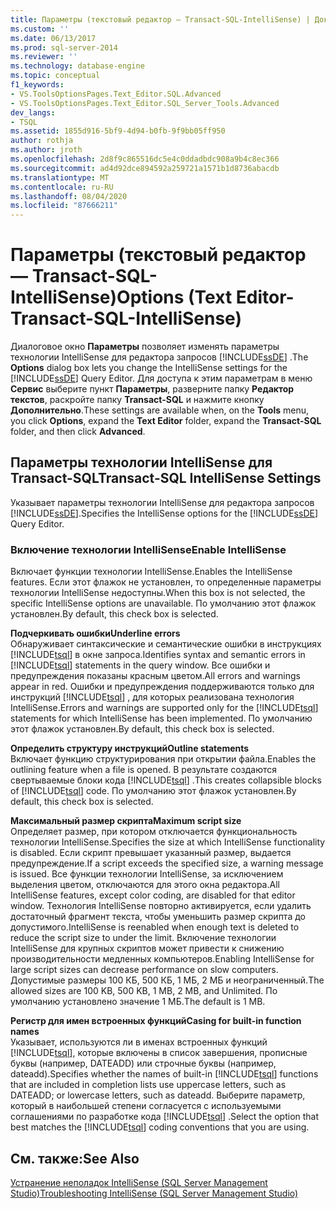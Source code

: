 ```yaml
---
title: Параметры (текстовый редактор — Transact-SQL-IntelliSense) | Документация Майкрософт
ms.custom: ''
ms.date: 06/13/2017
ms.prod: sql-server-2014
ms.reviewer: ''
ms.technology: database-engine
ms.topic: conceptual
f1_keywords:
- VS.ToolsOptionsPages.Text_Editor.SQL.Advanced
- VS.ToolsOptionsPages.Text_Editor.SQL_Server_Tools.Advanced
dev_langs:
- TSQL
ms.assetid: 1855d916-5bf9-4d94-b0fb-9f9bb05ff950
author: rothja
ms.author: jroth
ms.openlocfilehash: 2d8f9c865516dc5e4c0ddadbdc908a9b4c8ec366
ms.sourcegitcommit: ad4d92dce894592a259721a1571b1d8736abacdb
ms.translationtype: MT
ms.contentlocale: ru-RU
ms.lasthandoff: 08/04/2020
ms.locfileid: "87666211"
---
```

# <a name="options-text-editor-transact-sql-intellisense"></a><span data-ttu-id="4f169-102">Параметры (текстовый редактор — Transact-SQL-IntelliSense)</span><span class="sxs-lookup"><span data-stu-id="4f169-102">Options (Text Editor-Transact-SQL-IntelliSense)</span></span>
  <span data-ttu-id="4f169-103">Диалоговое окно **Параметры** позволяет изменять параметры технологии IntelliSense для редактора запросов [!INCLUDE[ssDE](../includes/ssde-md.md)] .</span><span class="sxs-lookup"><span data-stu-id="4f169-103">The **Options** dialog box lets you change the IntelliSense settings for the [!INCLUDE[ssDE](../includes/ssde-md.md)] Query Editor.</span></span> <span data-ttu-id="4f169-104">Для доступа к этим параметрам в меню **Сервис** выберите пункт **Параметры**, разверните папку **Редактор текстов**, раскройте папку **Transact-SQL** и нажмите кнопку **Дополнительно**.</span><span class="sxs-lookup"><span data-stu-id="4f169-104">These settings are available when, on the **Tools** menu, you click **Options**, expand the **Text Editor** folder, expand the **Transact-SQL** folder, and then click **Advanced**.</span></span>  
  
## <a name="transact-sql-intellisense-settings"></a><span data-ttu-id="4f169-105">Параметры технологии IntelliSense для Transact-SQL</span><span class="sxs-lookup"><span data-stu-id="4f169-105">Transact-SQL IntelliSense Settings</span></span>  
 <span data-ttu-id="4f169-106">Указывает параметры технологии IntelliSense для редактора запросов [!INCLUDE[ssDE](../includes/ssde-md.md)].</span><span class="sxs-lookup"><span data-stu-id="4f169-106">Specifies the IntelliSense options for the [!INCLUDE[ssDE](../includes/ssde-md.md)] Query Editor.</span></span>  
  
### <a name="enable-intellisense"></a><span data-ttu-id="4f169-107">Включение технологии IntelliSense</span><span class="sxs-lookup"><span data-stu-id="4f169-107">Enable IntelliSense</span></span>  
 <span data-ttu-id="4f169-108">Включает функции технологии IntelliSense.</span><span class="sxs-lookup"><span data-stu-id="4f169-108">Enables the IntelliSense features.</span></span> <span data-ttu-id="4f169-109">Если этот флажок не установлен, то определенные параметры технологии IntelliSense недоступны.</span><span class="sxs-lookup"><span data-stu-id="4f169-109">When this box is not selected, the specific IntelliSense options are unavailable.</span></span> <span data-ttu-id="4f169-110">По умолчанию этот флажок установлен.</span><span class="sxs-lookup"><span data-stu-id="4f169-110">By default, this check box is selected.</span></span>  
  
 <span data-ttu-id="4f169-111">**Подчеркивать ошибки**</span><span class="sxs-lookup"><span data-stu-id="4f169-111">**Underline errors**</span></span>  
 <span data-ttu-id="4f169-112">Обнаруживает синтаксические и семантические ошибки в инструкциях [!INCLUDE[tsql](../includes/tsql-md.md)] в окне запроса.</span><span class="sxs-lookup"><span data-stu-id="4f169-112">Identifies syntax and semantic errors in [!INCLUDE[tsql](../includes/tsql-md.md)] statements in the query window.</span></span> <span data-ttu-id="4f169-113">Все ошибки и предупреждения показаны красным цветом.</span><span class="sxs-lookup"><span data-stu-id="4f169-113">All errors and warnings appear in red.</span></span> <span data-ttu-id="4f169-114">Ошибки и предупреждения поддерживаются только для инструкций [!INCLUDE[tsql](../includes/tsql-md.md)] , для которых реализована технология IntelliSense.</span><span class="sxs-lookup"><span data-stu-id="4f169-114">Errors and warnings are supported only for the [!INCLUDE[tsql](../includes/tsql-md.md)] statements for which IntelliSense has been implemented.</span></span> <span data-ttu-id="4f169-115">По умолчанию этот флажок установлен.</span><span class="sxs-lookup"><span data-stu-id="4f169-115">By default, this check box is selected.</span></span>  
  
 <span data-ttu-id="4f169-116">**Определить структуру инструкций**</span><span class="sxs-lookup"><span data-stu-id="4f169-116">**Outline statements**</span></span>  
 <span data-ttu-id="4f169-117">Включает функцию структурирования при открытии файла.</span><span class="sxs-lookup"><span data-stu-id="4f169-117">Enables the outlining feature when a file is opened.</span></span> <span data-ttu-id="4f169-118">В результате создаются свертываемые блоки кода [!INCLUDE[tsql](../includes/tsql-md.md)] .</span><span class="sxs-lookup"><span data-stu-id="4f169-118">This creates collapsible blocks of [!INCLUDE[tsql](../includes/tsql-md.md)] code.</span></span> <span data-ttu-id="4f169-119">По умолчанию этот флажок установлен.</span><span class="sxs-lookup"><span data-stu-id="4f169-119">By default, this check box is selected.</span></span>  
  
 <span data-ttu-id="4f169-120">**Максимальный размер скрипта**</span><span class="sxs-lookup"><span data-stu-id="4f169-120">**Maximum script size**</span></span>  
 <span data-ttu-id="4f169-121">Определяет размер, при котором отключается функциональность технологии IntelliSense.</span><span class="sxs-lookup"><span data-stu-id="4f169-121">Specifies the size at which IntelliSense functionality is disabled.</span></span> <span data-ttu-id="4f169-122">Если скрипт превышает указанный размер, выдается предупреждение.</span><span class="sxs-lookup"><span data-stu-id="4f169-122">If a script exceeds the specified size, a warning message is issued.</span></span> <span data-ttu-id="4f169-123">Все функции технологии IntelliSense, за исключением выделения цветом, отключаются для этого окна редактора.</span><span class="sxs-lookup"><span data-stu-id="4f169-123">All IntelliSense features, except color coding, are disabled for that editor window.</span></span> <span data-ttu-id="4f169-124">Технология IntelliSense повторно активируется, если удалить достаточный фрагмент текста, чтобы уменьшить размер скрипта до допустимого.</span><span class="sxs-lookup"><span data-stu-id="4f169-124">IntelliSense is reenabled when enough text is deleted to reduce the script size to under the limit.</span></span> <span data-ttu-id="4f169-125">Включение технологии IntelliSense для крупных скриптов может привести к снижению производительности медленных компьютеров.</span><span class="sxs-lookup"><span data-stu-id="4f169-125">Enabling IntelliSense for large script sizes can decrease performance on slow computers.</span></span> <span data-ttu-id="4f169-126">Допустимые размеры 100 КБ, 500 КБ, 1 МБ, 2 МБ и неограниченный.</span><span class="sxs-lookup"><span data-stu-id="4f169-126">The allowed sizes are 100 KB, 500 KB, 1 MB, 2 MB, and Unlimited.</span></span> <span data-ttu-id="4f169-127">По умолчанию установлено значение 1 МБ.</span><span class="sxs-lookup"><span data-stu-id="4f169-127">The default is 1 MB.</span></span>  
  
 <span data-ttu-id="4f169-128">**Регистр для имен встроенных функций**</span><span class="sxs-lookup"><span data-stu-id="4f169-128">**Casing for built-in function names**</span></span>  
 <span data-ttu-id="4f169-129">Указывает, используются ли в именах встроенных функций [!INCLUDE[tsql](../includes/tsql-md.md)], которые включены в список завершения, прописные буквы (например, DATEADD) или строчные буквы (например, dateadd).</span><span class="sxs-lookup"><span data-stu-id="4f169-129">Specifies whether the names of built-in [!INCLUDE[tsql](../includes/tsql-md.md)] functions that are included in completion lists use uppercase letters, such as DATEADD; or lowercase letters, such as dateadd.</span></span> <span data-ttu-id="4f169-130">Выберите параметр, который в наибольшей степени согласуется с используемыми соглашениями по разработке кода [!INCLUDE[tsql](../includes/tsql-md.md)] .</span><span class="sxs-lookup"><span data-stu-id="4f169-130">Select the option that best matches the [!INCLUDE[tsql](../includes/tsql-md.md)] coding conventions that you are using.</span></span>  
  
## <a name="see-also"></a><span data-ttu-id="4f169-131">См. также:</span><span class="sxs-lookup"><span data-stu-id="4f169-131">See Also</span></span>  
 [<span data-ttu-id="4f169-132">Устранение неполадок IntelliSense &#40;SQL Server Management Studio&#41;</span><span class="sxs-lookup"><span data-stu-id="4f169-132">Troubleshooting IntelliSense &#40;SQL Server Management Studio&#41;</span></span>](../relational-databases/scripting/troubleshooting-intellisense.md)  
  
  
